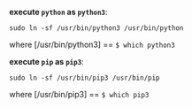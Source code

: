 <link href="../../css/dark_theme.css" rel="stylesheet" />

**execute `python` as `python3`**:

    sudo ln -sf /usr/bin/python3 /usr/bin/python

where [/usr/bin/python3] == `$ which python3`

**execute `pip` as `pip3`**:

    sudo ln -sf /usr/bin/pip3 /usr/bin/pip

where [/usr/bin/pip3] == `$ which pip3`
